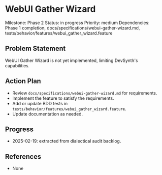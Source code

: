 # WebUI Gather Wizard
Milestone: Phase 2
Status: in progress
Priority: medium
Dependencies: Phase 1 completion, docs/specifications/webui-gather-wizard.md, tests/behavior/features/webui_gather_wizard.feature

## Problem Statement
WebUI Gather Wizard is not yet implemented, limiting DevSynth's capabilities.


## Action Plan
- Review `docs/specifications/webui-gather-wizard.md` for requirements.
- Implement the feature to satisfy the requirements.
- Add or update BDD tests in `tests/behavior/features/webui_gather_wizard.feature`.
- Update documentation as needed.

## Progress
- 2025-02-19: extracted from dialectical audit backlog.

## References
- None
